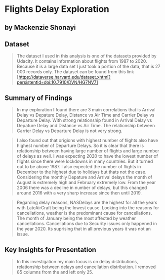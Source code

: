 # Flights Delay Exploration 
## by Mackenzie Shonayi


## Dataset

> The dataset I used in this analysis is one of the datasets provided by Udacity. It contains information about flights from 1987 to 2020. Because it is a large data set I just took a portion of the data, that is 27 000 records only. The dataset can be found from this link [https://dataverse.harvard.edu/dataset.xhtml?persistentId=doi:10.7910/DVN/HG7NV7] 


## Summary of Findings

> In my exploration I found there are 3 main correlations that is Arrival Delay vs Depature Delay, Distance vs Air Time and Carrier Delay vs Departure Delay. With strong relationship found in Arrival Delay vs Depature Delay and Distance vs Air Time. The relationship between Carrier Delay vs Departure Delay is not very strong. 

> I also found out that origions with highest number of flights also have highest number of Departure Delays. So it is clear that there is relationship between having large number of flights and large number of delays as well. I was expecting 2020 to have the lowest number of flights since there were lockdowns in many countries. But it turned out to be above 1987. I also expected the number of flights in December to the highest due to holidays but thats not the case. Considering the monthly Depature and Arrival delays the month of August is extremely high and February extremely low. From the year 2006 there was a decline in number of delays, but this changed around 2016 with a very sharp increase since then until 2019.

> Regarding delay reasons, NASDelays are the highest for all the years with LateAirCraft being the lowest cause. Looking into the reasons for cancellations, weather is the predominant cause for cancellations. The month of January being the most affected by weather cancellations. Cancellations due to Security issues only happened in the year 2020. Its suprising that in all previous years it was not an issue.


## Key Insights for Presentation

> In this investigation my main focus is on delay distributions, relationship between delays and cancellation distribution. I removed 85 columns from the and left only 25.
